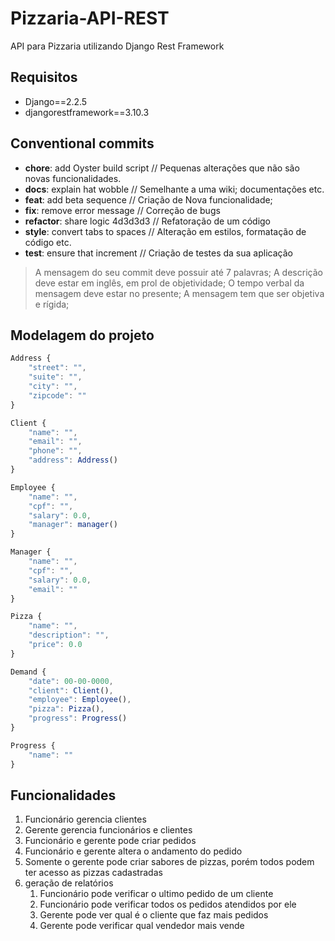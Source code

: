 # Pizzaria-API-REST
API para Pizzaria utilizando Django Rest Framework

## Requisitos
 - Django==2.2.5
 - djangorestframework==3.10.3

## Conventional commits
- **chore**: 	add Oyster build script    	// Pequenas alterações que não são novas funcionalidades.
- **docs**: 	explain hat wobble          // Semelhante a uma wiki; documentações etc.
- **feat**: 	add beta sequence           // Criação de Nova funcionalidade;
- **fix**: 		remove error message        // Correção de bugs
- **refactor**: share logic 4d3d3d3     	// Refatoração de um código
- **style**: 	convert tabs to spaces     	// Alteração em estilos, formatação de código etc.
- **test**: 	ensure that increment       // Criação de testes da sua aplicação

> A mensagem do seu commit deve possuir até 7 palavras;
> A descrição deve estar em inglês, em prol de objetividade;
> O tempo verbal da mensagem deve estar no presente;
> A mensagem tem que ser objetiva e rígida;

## Modelagem do projeto

```Javascript
Address {
	"street": "",
    "suite": "",
    "city": "",
    "zipcode": ""
}

Client {
	"name": "",
	"email": "",
	"phone": "",
	"address": Address()
}

Employee {
	"name": "",
	"cpf": "",
	"salary": 0.0,
	"manager": manager()
}

Manager {
	"name": "",
	"cpf": "",
	"salary": 0.0,
	"email": ""
}

Pizza {
	"name": "",
	"description": "",
	"price": 0.0
}

Demand {
	"date": 00-00-0000,
	"client": Client(),
	"employee": Employee(),
	"pizza": Pizza(),
	"progress": Progress()
}

Progress {
	"name": ""
}

```

## Funcionalidades

1. Funcionário gerencia clientes
2. Gerente gerencia funcionários e clientes
3. Funcionário e gerente pode criar pedidos
4. Funcionário e gerente altera o andamento do pedido
5. Somente o gerente pode criar sabores de pizzas, porém todos podem ter acesso as pizzas cadastradas
6. geração de relatórios
	1. Funcionário pode verificar o ultimo pedido de um cliente
	2. Funcionário pode verificar todos os pedidos atendidos por ele
	3. Gerente pode ver qual é o cliente que faz mais pedidos
	4. Gerente pode verificar qual vendedor mais vende

